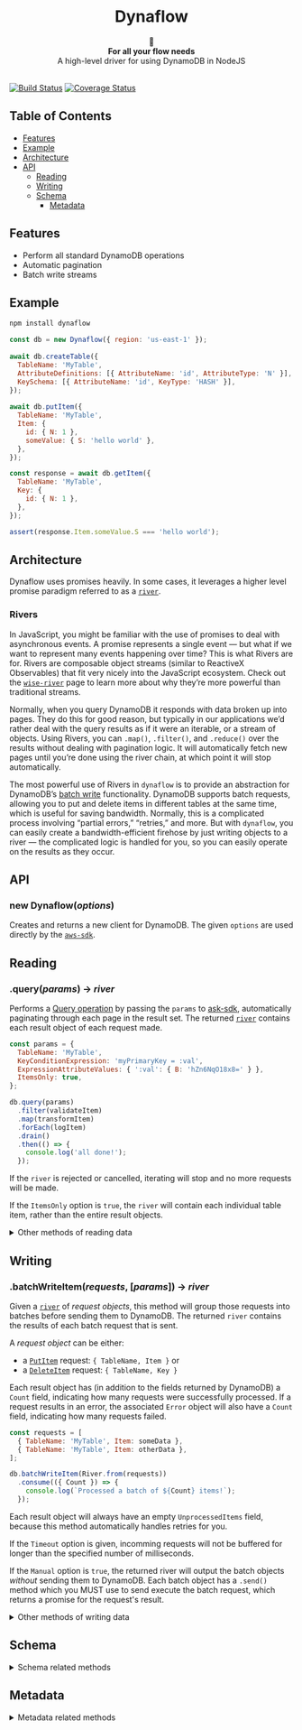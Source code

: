 <h1 align="center">Dynaflow</h1>
<div align="center">
  🐊
</div>
<div align="center">
  <strong>For all your flow needs</strong>
</div>
<div align="center">
  A high-level driver for using DynamoDB in NodeJS
</div>

<br />

[![Build Status](https://travis-ci.com/VICEMedia/dynaflow.svg?token=qd2FYJp3BGYQ6KLVSLyw&branch=master)](https://travis-ci.com/VICEMedia/dynaflow) [![Coverage Status](https://coveralls.io/repos/github/VICEMedia/dynaflow/badge.svg?branch=master&t=u7GnyW)](https://coveralls.io/github/VICEMedia/dynaflow?branch=master)

## Table of Contents
- [Features](#features)
- [Example](#example)
- [Architecture](#architecture)
- [API](#api)
  - [Reading](#reading)
  - [Writing](#writing)
  - [Schema](#reading)
	- [Metadata](#metadata)

## Features
- Perform all standard DynamoDB operations
- Automatic pagination
- Batch write streams

## Example
```bash
npm install dynaflow
```

```js
const db = new Dynaflow({ region: 'us-east-1' });
    
await db.createTable({
  TableName: 'MyTable',
  AttributeDefinitions: [{ AttributeName: 'id', AttributeType: 'N' }],
  KeySchema: [{ AttributeName: 'id', KeyType: 'HASH' }],
});
    
await db.putItem({
  TableName: 'MyTable',
  Item: {
    id: { N: 1 },
    someValue: { S: 'hello world' },
  },
});

const response = await db.getItem({
  TableName: 'MyTable',
  Key: {
    id: { N: 1 },
  },
});

assert(response.Item.someValue.S === 'hello world');
```

## Architecture
Dynaflow uses promises heavily. In some cases, it leverages a higher level promise paradigm referred to as a [`river`](https://github.com/JoshuaWise/wise-river).

### Rivers
In JavaScript, you might be familiar with the use of promises to deal with asynchronous events. A promise represents a single event — but what if we want to represent many events happening over time? This is what Rivers are for. Rivers are composable object streams (similar to ReactiveX Observables) that fit very nicely into the JavaScript ecosystem. Check out the [`wise-river`](https://github.com/JoshuaWise/wise-river) page to learn more about why they’re more powerful than traditional streams.

Normally, when you query DynamoDB it responds with data broken up into pages. They do this for good reason, but typically in our applications we’d rather deal with the query results as if it were an iterable, or a stream of objects. Using Rivers, you can `.map()`, `.filter()`, and `.reduce()` over the results without dealing with pagination logic. It will automatically fetch new pages until you’re done using the river chain, at which point it will stop automatically.

The most powerful use of Rivers in `dynaflow` is to provide an abstraction for DynamoDB’s [batch write](#requests) functionality. DynamoDB supports batch requests, allowing you to put and delete items in different tables at the same time, which is useful for saving bandwidth. Normally, this is a complicated process involving “partial errors,” “retries,” and more. But with `dynaflow`, you can easily create a bandwidth-efficient firehose by just writing objects to a river — the complicated logic is handled for you, so you can easily operate on the results as they occur.

## API

### new Dynaflow(*options*)

Creates and returns a new client for DynamoDB. The given `options` are used directly by the [`aws-sdk`](http://docs.aws.amazon.com/AWSJavaScriptSDK/latest/AWS/DynamoDB.html#constructor-property).

## Reading

### .query(*params*) -> *river*

Performs a [Query operation](http://docs.aws.amazon.com/AWSJavaScriptSDK/latest/AWS/DynamoDB.html#query-property) by passing the `params` to [ask-sdk](http://docs.aws.amazon.com/AWSJavaScriptSDK/latest/AWS/DynamoDB.html#query-property), automatically paginating through each page in the result set. The returned [`river`](https://github.com/JoshuaWise/wise-river) contains each result object of each request made.

```js
const params = {
  TableName: 'MyTable',
  KeyConditionExpression: 'myPrimaryKey = :val',
  ExpressionAttributeValues: { ':val': { B: 'hZn6NqO18x8=' } },
  ItemsOnly: true,
};

db.query(params)
  .filter(validateItem)
  .map(transformItem)
  .forEach(logItem)
  .drain()
  .then(() => {
    console.log('all done!');
  });
```

If the `river` is rejected or cancelled, iterating will stop and no more requests will be made.

If the `ItemsOnly` option is `true`, the `river` will contain each individual table item, rather than the entire result objects.

<details><summary>Other methods of reading data</summary>

### .scan(*params*) -> *river*

Similar to [`.query()`](#queryparams---river), but performs a [Scan operation](http://docs.aws.amazon.com/AWSJavaScriptSDK/latest/AWS/DynamoDB.html#scan-property) instead.

### .getItem(*params*) -> *promise*

A promisified version of the corresponding [`aws-sdk` method](http://docs.aws.amazon.com/AWSJavaScriptSDK/latest/AWS/DynamoDB.html#getItem-property).

</details>

## Writing

### .batchWriteItem(*requests*, [*params*]) -> *river*

Given a [`river`](https://github.com/JoshuaWise/wise-river) of *request objects*, this method will group those requests into batches before sending them to DynamoDB. The returned `river` contains the results of each batch request that is sent.

A *request object* can be either:
* a [`PutItem`](http://docs.aws.amazon.com/AWSJavaScriptSDK/latest/AWS/DynamoDB.html#putItem-property) request: `{ TableName, Item }` or
* a [`DeleteItem`](http://docs.aws.amazon.com/AWSJavaScriptSDK/latest/AWS/DynamoDB.html#deleteItem-property) request: `{ TableName, Key }`

Each result object has (in addition to the fields returned by DynamoDB) a `Count` field, indicating how many requests were successfully processed. If a request results in an error, the associated `Error` object will also have a `Count` field, indicating how many requests failed.

```js
const requests = [
  { TableName: 'MyTable', Item: someData },
  { TableName: 'MyTable', Item: otherData },
];

db.batchWriteItem(River.from(requests))
  .consume(({ Count }) => {
    console.log(`Processed a batch of ${Count} items!`);
  });
```

Each result object will always have an empty `UnprocessedItems` field, because this method automatically handles retries for you.

If the `Timeout` option is given, incomming requests will not be buffered for longer than the specified number of milliseconds.

If the `Manual` option is `true`, the returned river will output the batch objects *without* sending them to DynamoDB. Each batch object has a `.send()` method which you MUST use to send execute the batch request, which returns a promise for the request's result.

<details><summary>Other methods of writing data</summary>

### .putItem(*params*) -> *promise*

A promisified version of the corresponding [`aws-sdk` method](http://docs.aws.amazon.com/AWSJavaScriptSDK/latest/AWS/DynamoDB.html#putItem-property).

### .updateItem(*params*) -> *promise*

A promisified version of the corresponding [`aws-sdk` method](http://docs.aws.amazon.com/AWSJavaScriptSDK/latest/AWS/DynamoDB.html#updateItem-property).

### .deleteItem(*params*) -> *promise*

A promisified version of the corresponding [`aws-sdk` method](http://docs.aws.amazon.com/AWSJavaScriptSDK/latest/AWS/DynamoDB.html#deleteItem-property).

</details>

## Schema

<details><summary>Schema related methods</summary>

### .createTable(*params*) -> *promise*

A promisified version of the corresponding [`aws-sdk` method](http://docs.aws.amazon.com/AWSJavaScriptSDK/latest/AWS/DynamoDB.html#createTable-property).

### .updateTable(*params*) -> *promise*

A promisified version of the corresponding [`aws-sdk` method](http://docs.aws.amazon.com/AWSJavaScriptSDK/latest/AWS/DynamoDB.html#updateTable-property).

### .deleteTable(*params*) -> *promise*

A promisified version of the corresponding [`aws-sdk` method](http://docs.aws.amazon.com/AWSJavaScriptSDK/latest/AWS/DynamoDB.html#deleteTable-property).

### .describeTable(*params*) -> *promise*

A promisified version of the corresponding [`aws-sdk` method](http://docs.aws.amazon.com/AWSJavaScriptSDK/latest/AWS/DynamoDB.html#describeTable-property).

### .listTables(*params*) -> *river*

Similar to [`.query()`](#queryparams---river), but performs a [ListTables operation](http://docs.aws.amazon.com/AWSJavaScriptSDK/latest/AWS/DynamoDB.html#listTables-property) instead.

</details>

## Metadata

<details><summary>Metadata related methods</summary>

### .describeLimits(*params*) -> *promise*

A promisified version of the corresponding [`aws-sdk` method](http://docs.aws.amazon.com/AWSJavaScriptSDK/latest/AWS/DynamoDB.html#describeLimits-property).

### .describeTimeToLive(*params*) -> *promise*

A promisified version of the corresponding [`aws-sdk` method](http://docs.aws.amazon.com/AWSJavaScriptSDK/latest/AWS/DynamoDB.html#describeTimeToLive-property).

### .listTagsOfResource(*params*) -> *river*

Similar to [`.query()`](#queryparams---river), but performs a [ListTagsOfResource operation](http://docs.aws.amazon.com/AWSJavaScriptSDK/latest/AWS/DynamoDB.html#listTagsOfResource-property) instead.

### .tagResource(*params*) -> *promise*

A promisified version of the corresponding [`aws-sdk` method](http://docs.aws.amazon.com/AWSJavaScriptSDK/latest/AWS/DynamoDB.html#tagResource-property).

### .untagResource(*params*) -> *promise*

A promisified version of the corresponding [`aws-sdk` method](http://docs.aws.amazon.com/AWSJavaScriptSDK/latest/AWS/DynamoDB.html#untagResource-property).

### .waitFor(*params*) -> *promise*

A promisified version of the corresponding [`aws-sdk` method](http://docs.aws.amazon.com/AWSJavaScriptSDK/latest/AWS/DynamoDB.html#waitFor-property).

### .updateTimeToLive(*params*) -> *promise*

A promisified version of the corresponding [`aws-sdk` method](http://docs.aws.amazon.com/AWSJavaScriptSDK/latest/AWS/DynamoDB.html#updateTimeToLive-property).

</details>
